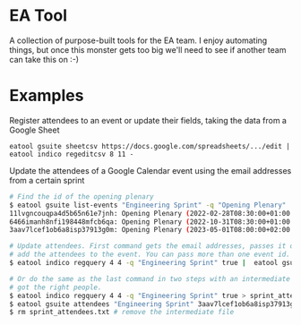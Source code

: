EA Tool
=======

A collection of purpose-built tools for the EA team. I enjoy automating things, but once this
monster gets too big we'll need to see if another team can take this on :-)

Examples
========

Register attendees to an event or update their fields, taking the data from a Google Sheet
```
eatool gsuite sheetcsv https://docs.google.com/spreadsheets/.../edit | eatool indico regeditcsv 8 11 -
```


Update the attendees of a Google Calendar event using the email addresses from a certain sprint
```bash
# Find the id of the opening plenary
$ eatool gsuite list-events "Engineering Sprint" -q "Opening Plenary"
11lvgncouqpa4d5b65n61e7jnh: Opening Plenary (2022-02-28T08:30:00+01:00 to 2022-02-28T09:30:00+01:00)
6466imanh8nfi198448mfcb6qa: Opening Plenary (2022-10-31T08:30:00+01:00 to 2022-10-31T09:30:00+01:00)
3aav7lcef1ob6a8isp37913g0m: Opening Plenary (2023-05-01T08:00:00+02:00 to 2023-05-01T09:00:00+02:00)

# Update attendees. First command gets the email addresses, passes it on to the second command to
# add the attendees to the event. You can pass more than one event id.
$ eatool indico regquery 4 4 -q "Engineering Sprint" true |  eatool gsuite attendees -f - "Engineering Sprint" 3aav7lcef1ob6a8isp37913g0m

# Or do the same as the last command in two steps with an intermediate file, helps you verify you've
# got the right people.
$ eatool indico regquery 4 4 -q "Engineering Sprint" true > sprint_attendees.txt
$ eatool gsuite attendees "Engineering Sprint" 3aav7lcef1ob6a8isp37913g0m -f sprint_attendees.txt
$ rm sprint_attendees.txt # remove the intermediate file
```
